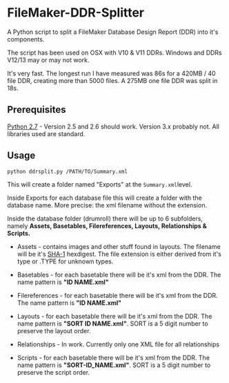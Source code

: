 # FileMaker-DDR-Splitter

A Python script to split a FileMaker Database Design Report (DDR) into it's components.

The script has been used on OSX with V10 & V11 DDRs. Windows and DDRs V12/13 may or may not work.

It's very fast. The longest run I have measured was 86s for a 420MB / 40 file DDR, creating more than 5000 files. A 275MB one file DDR was split in 18s.

## Prerequisites

[Python 2.7](https://www.python.org/) - Version 2.5 and 2.6 should work. Version 3.x probably not. All libraries used are standard.


## Usage

```shell
python ddrsplit.py /PATH/TO/Summary.xml
```
This will create a folder named "Exports" at the ```Summary.xml```level.

Inside Exports for each database file this will create a folder with the database name. More precise: the xml filename without the extension.

Inside the database folder (drumroll) there will be up to 6 subfolders, namely **Assets, Basetables, Filereferences, Layouts, Relationships & Scripts.**

+ Assets - contains images and other stuff found in layouts. The filename will be it's [SHA-1](http://en.wikipedia.org/wiki/SHA-1) hexdigest. The file extension is either derived from it's type or .TYPE for unknown types.

+ Basetables - for each basetable there will be it's xml from the DDR. The name pattern is **"ID NAME.xml"**

+ Filereferences - for each basetable there will be it's xml from the DDR. The name pattern is **"ID NAME.xml"**

+ Layouts - for each basetable there will be it's xml from the DDR. The name pattern is **"SORT ID NAME.xml"**. SORT is a 5 digit number to preserve the layout order.

+ Relationships - In work. Currently only one XML file for all relationships

+ Scripts - for each basetable there will be it's xml from the DDR. The name pattern is **"SORT-ID_NAME.xml"**.   SORT is a 5 digit number to preserve the script order.

